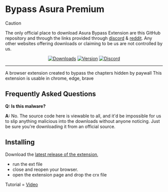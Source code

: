 # Bypass Asura Premium
> [!CAUTION]
> The only official place to download Asura Bypass Extension are this GitHub repository and through the links provided through [discord](https://discord.gg/KFZThJhJcq) & [reddit](https://www.reddit.com/r/Manhua/comments/1i6ovfd/bypass_asura_paywallextension/?utm_source=share&utm_medium=web3x&utm_name=web3xcss&utm_term=1&utm_content=share_button). Any other websites offering downloads or claiming to be us are not controlled by us.

<div align="center">

[![Downloads][shield-repo-releases]][repo-releases]
[![Version][shield-repo-latest]][repo-latest]
[![Discord][shield-discord-server]][discord-invite]

</div>

----

A browser extension created to bypass the chapters hidden by paywall
This extension is usable in chrome, edge, brave

## Frequently Asked Questions

**Q: Is this malware?**

**A:** No. The source code here is viewable to all, and it'd be impossible for us to slip anything malicious into the downloads without anyone noticing. Just be sure you're downloading it from an official source.

## Installing
Download the [latest release of the extension](https://github.com/psycho980/psycho980.github.io/releases/latest), 
 - run the ext file 
 - close and reopen your browser. 
 - open the extension page and drop the crx file 

Tutorial = [Video](https://streamable.com/ce2xfd)

[shield-repo-releases]: https://img.shields.io/github/downloads/psycho980/psycho980.github.io/latest/total?color=981bfe
[shield-repo-latest]:   https://img.shields.io/github/v/release/psycho980/psycho980.github.io?color=7a39fb

[shield-discord-server]: https://img.shields.io/discord/1328702014032576602?logo=discord&logoColor=white&label=discord&color=4d3dff

[repo-releases]: https://github.com/psycho980/psycho980.github.io/releases
[repo-latest]:   https://github.com/psycho980/psycho980.github.io/releases/latest

[discord-invite]:  https://discord.gg/CvgAQUkVcX
